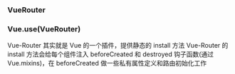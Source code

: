 ### VueRouter

### Vue.use(VueRouter)

Vue-Router 其实就是 Vue 的一个插件，提供静态的 install 方法
Vue-Router 的 install 方法会给每个组件注入 beforeCreated 和 destroyed 钩子函数(通过 Vue.mixins)，在 beforeCreated 做一些私有属性定义和路由初始化工作

